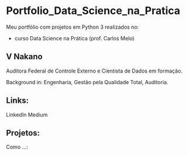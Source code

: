 # Portfolio_Data_Science_na_Pratica

Meu portfólio com projetos em Python 3 realizados no:
- curso Data Science na Prática (prof. Carlos Melo)

## V Nakano
Auditora Federal de Controle Externo e Cientista de Dados em formação.

Background in: Engenharia, Gestão pela Qualidade Total, Auditoria.

## Links:

LinkedIn
Medium

## Projetos:

Como ...: 
